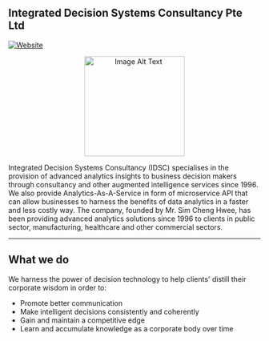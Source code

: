 ## Integrated Decision Systems Consultancy Pte Ltd
[![Website](https://img.shields.io/badge/Visit-Website-blue)](https://www.idsc.com.sg)

<div align="center">
  <img src="https://www.idsc.com.sg/static/media/IDSC_logo.d02ed6e742072c6bcddd.png" alt="Image Alt Text" width="200">
</div>

Integrated Decision Systems Consultancy (IDSC) specialises in the provision of advanced analytics insights to business decision makers through consultancy and other augmented intelligence services since 1996.
We also provide Analytics-As-A-Service in form of microservice API that can allow businesses to harness the benefits of data analytics in a faster and less costly way.
The company, founded by Mr. Sim Cheng Hwee, has been providing advanced analytics solutions since 1996 to clients in public sector, manufacturing, healthcare and other commercial sectors.

---

## What we do
We harness the power of decision technology to help clients' distill their corporate wisdom in order to:
- Promote better communication
- Make intelligent decisions consistently and coherently
- Gain and maintain a competitive edge
- Learn and accumulate knowledge as a corporate body over time
